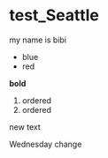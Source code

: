 # test_Seattle
my name is bibi

- blue
- red

**bold**

1. ordered
2. ordered

new text

Wednesday change
